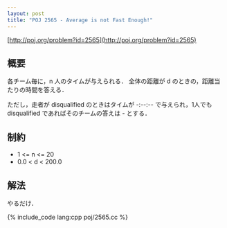 ```yaml
---
layout: post
title: "POJ 2565 - Average is not Fast Enough!"
---
```

[http://poj.org/problem?id=2565](http://poj.org/problem?id=2565)

## 概要
各チーム毎に，n 人のタイムが与えられる．
全体の距離が d のときの，距離当たりの時間を答える．

ただし，走者が disqualified のときはタイムが -:--:-- で与えられ，1人でも disqualified であればそのチームの答えは - とする．

## 制約
- 1 <= n <= 20
- 0.0 < d < 200.0

## 解法
やるだけ．

{% include_code lang:cpp poj/2565.cc %}
